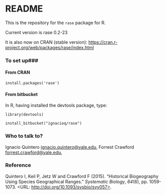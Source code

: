 # README #

This is the repository for the `rase` package for R.

Current version is rase 0.2-23

It is also now on CRAN (stable version):
https://cran.r-project.org/web/packages/rase/index.html


### To set up###

#### From CRAN ####

`install.packages('rase')`

#### From bitbucket ####
In R, having installed the devtools package, type:

`library(devtools)`

`install_bitbucket("ignacioq/rase")`


### Who to talk to? ###

Ignacio Quintero <ignacio.quintero@yale.edu>,
Forrest Crawford <forrest.crawford@yale.edu>,

### Reference ###
Quintero I, Keil P, Jetz W and Crawford F (2015). “Historical Biogeography Using Species
Geographical Ranges.” _Systematic Biology_, *64*(6), pp. 1059-1073. <URL:
http://doi.org/10.1093/sysbio/syv057>.